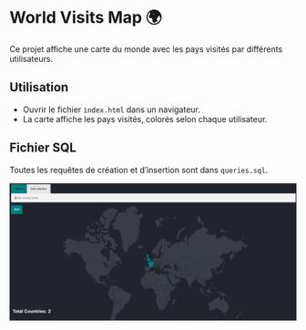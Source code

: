 # World Visits Map 🌍

Ce projet affiche une carte du monde avec les pays visités par différents utilisateurs.

## Utilisation
- Ouvrir le fichier `index.html` dans un navigateur.
- La carte affiche les pays visités, colorés selon chaque utilisateur.

## Fichier SQL
Toutes les requêtes de création et d’insertion sont dans `queries.sql`.

![Project Screenshot](./screenshot.png)
